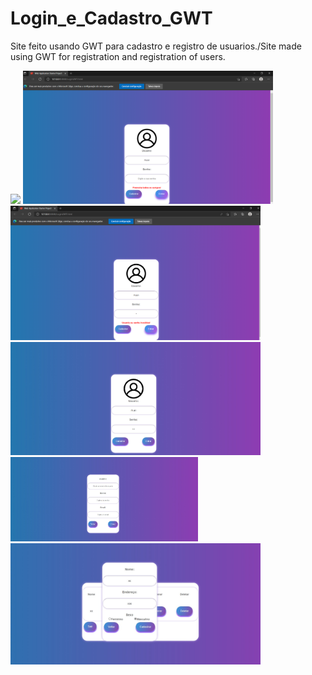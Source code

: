 # Login_e_Cadastro_GWT
Site feito usando GWT para cadastro e registro de usuarios./Site made using GWT for registration and registration of users.

<img src="Login_Crud_GWT.gif" width="600">
<img src="tela0.png" width="400"><img src="tela01.png" width="400">
<img src="tela1.jpeg" width="400"><img src="tela2.jpeg" width="300">
<img src="tela3.jpeg" width="400">
